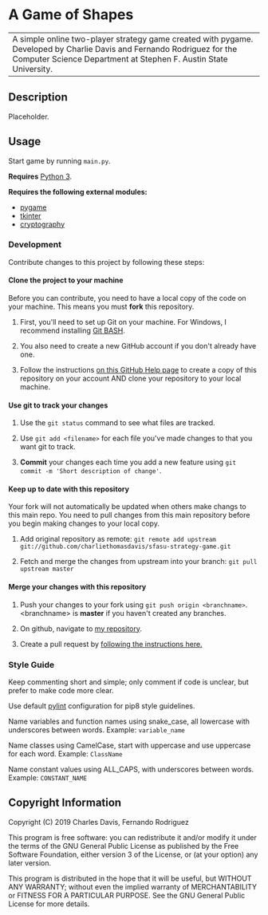 # A Game of Shapes

<table>
<tr>
<td>
    A simple online two-player strategy game created with pygame. Developed by Charlie Davis and Fernando Rodriguez for the Computer Science Department at Stephen F. Austin State University.
</td>
</tr>
</table>

## Description

Placeholder.

## Usage

Start game by running `main.py`.

**Requires** [Python 3](https://www.python.org/downloads/). 

**Requires the following external modules:** 
* [pygame](https://pypi.org/project/pygame/)
* [tkinter](https://pypi.org/user/Tkinter/)
* [cryptography](https://pypi.org/project/cryptography/)

### Development
Contribute changes to this project by following these steps:

#### Clone the project to your machine
Before you can contribute, you need to have a local copy of the code on your machine. This means you must **fork** this repository.

1. First, you'll need to set up Git on your machine. For Windows, I recommend installing [Git BASH](https://gitforwindows.org/).

2. You also need to create a new GitHub account if you don't already have one.

3. Follow the instructions [on this GitHub Help page](https://help.github.com/en/articles/fork-a-repo) to create a copy of this repository on your account AND clone your repository to your local machine.

#### Use git to track your changes

1. Use the `git status` command to see what files are tracked.

2. Use `git add <filename>` for each file you've made changes to that you want git to track.

3. **Commit** your changes each time you add a new feature using `git commit -m 'Short description of change'`.

#### Keep up to date with this repository
Your fork will not automatically be updated when others make changs to this main repo. You need to pull changes from this main repository before you begin making changes to your local copy.

1. Add original repository as remote: `git remote add upstream git://github.com/charliethomasdavis/sfasu-strategy-game.git`

2. Fetch and merge the changes from upstream into your branch: `git pull upstream master`

#### Merge your changes with this repository

1. Push your changes to your fork using `git push origin <branchname>`. \<branchname\> is **master** if you haven't created any branches.
    
2. On github, navigate to [my repository](https://github.com/charliethomasdavis/sfasu-strategy-game/).

3. Create a pull request by [following the instructions here.](https://help.github.com/en/articles/creating-a-pull-request-from-a-fork)

### Style Guide

Keep commenting short and simple; only comment if code is unclear, but prefer to make code more clear.

Use default [pylint](https://www.pylint.org/) configuration for pip8 style guidelines.

Name variables and function names using snake_case, all lowercase with underscores between words. Example: `variable_name`

Name classes using CamelCase, start with uppercase and use uppercase for each word. Example: `ClassName`

Name constant values using ALL_CAPS, with underscores between words. Example:  `CONSTANT_NAME`

## Copyright Information

Copyright (C) 2019  Charles Davis, Fernando Rodriguez

This program is free software: you can redistribute it and/or modify
it under the terms of the GNU General Public License as published by
the Free Software Foundation, either version 3 of the License, or
(at your option) any later version.

This program is distributed in the hope that it will be useful,
but WITHOUT ANY WARRANTY; without even the implied warranty of
MERCHANTABILITY or FITNESS FOR A PARTICULAR PURPOSE.  See the
GNU General Public License for more details.
